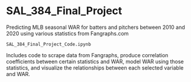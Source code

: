 # SAL_384_Final_Project
 Predicting MLB seasonal WAR for batters and pitchers between 2010 and 2020 using various statistics from Fangraphs.com

`SAL_384_Final_Project_Code.ipynb`

Includes code to scrape data from Fangraphs, produce correlation coefficients between certain statistics and WAR, model WAR using those statistics, and visualize the relationships between each selected variable and WAR.
